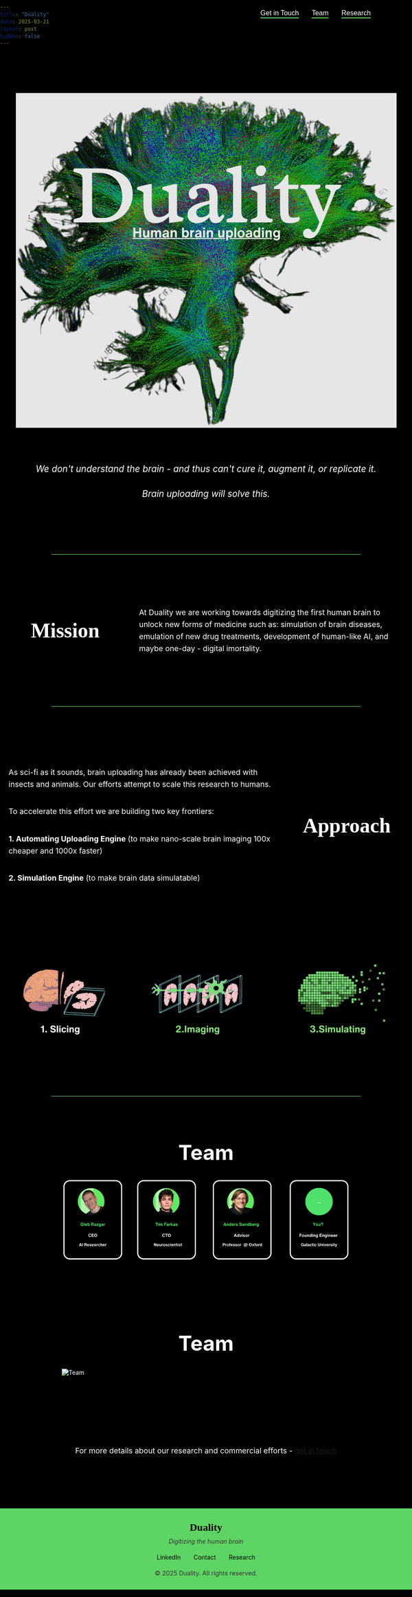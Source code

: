 ```yaml
---
title: "Duality"
date: 2025-03-21
layout: post
hidden: false
---
```

<!-- URL of the post: https://glebrazgar.github.io/Duality/ -->

<!-- STYLING THE PAGE -->

<style>
  html {
    overflow-x: hidden; /* Prevent horizontal scrolling */
    position: relative; /* Needed for overflow to work properly */
    width: 100%;
    margin: 0 !important;
    padding: 0 !important;
    min-height: 100vh; /* Use viewport height */
    background-color: black !important; /* Keep background black for overscroll */
    max-width: 100vw; /* Limit to viewport width */
    box-sizing: border-box; /* Include padding in width calculation */
  }
  
  body {
    background-color: black !important;
    color: white !important;
    max-width: 100vw !important; /* Use viewport width */
    width: 100% !important;
    padding: 0 !important;
    margin: 0 !important;
    display: flex;
    flex-direction: column;
    min-height: 100vh; /* Use viewport height */
    overflow: hidden; /* Prevent any overflow */
  }
  
  /* Force the page to end at the footer */
  body::after {
    display: none !important;
    content: none !important;
  }
  
  /* Hide the site header (top navigation bar) */
  .site-header {
    display: none !important;
  }
  
  /* Hide the post header (title and meta) */
  .post-header {
    display: none !important;
  }
  
  /* Hide the share links */
  .share-links {
    display: none !important;
  }
  
  /* Hide the navigation links at the bottom */
  .post_navi {
    display: none !important;
  }
  
  .site-footer, footer {
    display: none !important;
    height: 0 !important;
    margin: 0 !important;
    padding: 0 !important;
    visibility: hidden !important;
  }
  
  .site-title, .site-title:visited, .site-nav .page-link {
    color: white !important;
  }
  
  /* Override theme width constraints */
  .page-content {
    padding: 0 !important;
    max-width: 100% !important;
    width: 100% !important;
    overflow: hidden; /* Prevent any overflow */
    margin-bottom: 0 !important; /* No bottom margin */
    flex: 1 0 auto; /* Allow content to grow but not shrink */
    box-sizing: border-box; /* Include padding in width calculation */
  }
  
  .wrapper {
    max-width: 100% !important;
    width: 100% !important;
    padding: 0 !important; /* Remove horizontal padding */
    margin: 0 !important;
    overflow: hidden; /* Prevent any overflow */
    box-sizing: border-box; /* Include padding in width calculation */
  }
  
  .post-content {
    background-color: black;
    color: white;
    padding: 20px 0; /* Vertical padding only */
    border-radius: 8px;
    max-width: 100% !important;
    width: 100% !important;
    overflow: hidden; /* Prevent any overflow */
    margin-bottom: 0 !important; /* No bottom margin */
    box-sizing: border-box; /* Include padding in width calculation */
  }
  
  .post-content a {
    color: #00aaff; /* Make links a bright blue color for better visibility on black */
  }
  
  .post-content img {
    mix-blend-mode: normal !important; /* Override any mix-blend-mode settings */
  }
  
  .share-links a {
    color: #00aaff !important;
  }
  
  /* Navigation buttons - now text with underline */
  .nav-buttons {
    position: fixed;
    top: 20px;
    right:10%; /* Moved to 35% from the right edge */
    z-index: 1000;
    display: flex;
    gap: 30px;
  }
  
  .nav-button {
    background-color: transparent;
    color: white;
    border: none;
    padding: 8px 0;
    font-size: 1rem;
    cursor: pointer;
    transition: all 0.3s ease;
    text-decoration: underline;
    text-decoration-color: #5ED464;
    text-decoration-thickness: 2px;
    text-underline-offset: 5px;
  }
  
  .nav-button:hover {
    color: #5ED464;
  }
  
  /* Horizontal divider */
  .section-divider {
    border-top: 1px solid #5ED464;
    border-bottom: none;
    border-left: none;
    border-right: none;
    width: 75%;
    margin: 40px auto;
  }
  
  /* Main header image */
  .header-image {
    max-width: 100%;
    height: auto;
    mix-blend-mode: normal;
    opacity: 0.9;
    margin-top: 80px; /* Added top margin (approximately 20% of image height) */
  }
  
  /* Motivation section - centered italic text */
  .motivation-text {
    font-style: italic;
    text-align: center;
    max-width: 800px;
    margin: 60px auto;
    font-size: 1.3rem;
    line-height: 1.8;
    padding: 0 20px;
  }
  
  /* Alternating layout styles */
  .section-row {
    display: flex;
    margin: 60px auto;
    max-width: 1200px;
    width: 100%;
    min-height: 150px; /* Set minimum height to ensure proper centering */
    align-items: center; /* Center items vertically */
  }
  
  .section-row.reverse {
    flex-direction: row-reverse;
  }
  
  .section-title-container {
    width: 30%;
    display: flex;
    align-items: center; /* Vertically center the title */
    justify-content: center;
    padding: 20px;
    height: 100%; /* Match height of parent */
    position: relative; /* For absolute positioning fallback */
  }
  
  .section-title {
    font-size: 3rem;
    font-weight: bold;
    text-align: center;
    font-family: "Times New Roman", Times, serif;
    position: relative; /* Enable positioning */
    top: 50%; /* Position at middle */
    transform: translateY(-50%); /* Offset by half height for perfect centering */
    width: 100%; /* Full width of container */
    margin: 0; /* Remove default margins */
  }
  
  .section-content {
    width: 70%;
    font-size: 1.1rem;
    line-height: 1.6;
    padding: 20px;
    text-align: left !important; /* Force left alignment */
    display: flex; /* Use flexbox */
    flex-direction: column; /* Stack content vertically */
    justify-content: center; /* Center content vertically */
    height: 100%; /* Match height of parent */
  }
  
  /* Ensure all text elements within section content are left-aligned */
  .section-content p, 
  .section-content div, 
  .section-content span, 
  .section-content strong, 
  .section-content em {
    text-align: left !important; /* Force left alignment for all text elements */
    width: 100%; /* Full width */
    margin-left: 0; /* No left margin */
    padding-left: 0; /* No left padding */
  }
  
  /* Ensure consistent vertical alignment on all browsers */
  @supports (display: flex) {
    .section-row {
      display: flex;
      align-items: center;
    }
    
    .section-title-container, .section-content {
      display: flex;
      align-items: center;
    }
    
    .section-title {
      position: static; /* Reset position */
      top: auto; /* Reset top */
      transform: none; /* Reset transform */
    }
  }
  
  /* Centered section style */
  .centered-section {
    margin: 60px auto;
    max-width: 100% !important; /* Ensure no width constraints */
    width: 100%;
  }
  
  .centered-title {
    font-size: 3rem;
    font-weight: bold;
    margin-bottom: 30px;
    text-align: center;
  }
  
  .centered-content {
    font-size: 1.1rem;
    line-height: 1.6;
    padding: 0 20px;
    max-width: 800px;
    margin: 0 auto;
    text-align: center;
  }
  
  /* Team section specific styling */
  .team-image {
    width: 70%; /* Width for team images */
    height: auto;
    margin: 20px auto 40px; /* Center horizontally with auto left/right margins */
    max-width: none; /* Ensure it's not constrained by container */
    display: block; /* Needed for margin auto to work */
  }
  
  /* Approach visualization specific styling */
  .approach-image {
    width: 90%; /* 90% of screen width */
    height: auto;
    margin: 20px auto 40px; /* Center horizontally with auto left/right margins */
    max-width: none; /* Ensure it's not constrained by container */
    display: block; /* Needed for margin auto to work */
  }
  
  /* Responsive adjustments */
  @media (max-width: 768px) {
    .section-row, .section-row.reverse {
      flex-direction: column;
    }
    
    .section-title-container, .section-content {
      width: 100%;
      padding: 10px 15px; /* Added horizontal padding */
      box-sizing: border-box; /* Ensure padding is included in width */
    }
    
    .section-title {
      font-size: 2.5rem; /* Slightly smaller font on mobile */
      word-wrap: break-word; /* Ensure long words break */
    }
    
    .section-content {
      font-size: 1rem; /* Slightly smaller font on mobile */
      word-wrap: break-word; /* Ensure long words break */
    }
    
    .nav-buttons {
      top: 10px;
      right: 10%; /* Adjusted for mobile */
    }
    
    .nav-button {
      padding: 5px 0;
      font-size: 0.9rem;
    }
    
    .header-image {
      margin-top: 60px; /* Smaller top margin on mobile */
    }
    
    .motivation-text {
      font-size: 1.1rem;
      line-height: 1.6;
      margin: 40px auto;
      padding: 0 15px; /* Added horizontal padding */
      word-wrap: break-word; /* Ensure long words break */
    }
    
    .centered-content {
      padding: 0 15px; /* Added horizontal padding */
      word-wrap: break-word; /* Ensure long words break */
    }
    
    .team-image {
      width: 90%; /* Maintain width on mobile */
    }
    
    .centered-title {
      font-size: 2.5rem; /* Slightly smaller font on mobile */
      padding: 0 15px; /* Added horizontal padding */
      word-wrap: break-word; /* Ensure long words break */
    }
    
    .custom-footer {
      padding: 20px 15px; /* Added horizontal padding */
    }
  }
  
  /* Add word-wrap to all text containers */
  .section-content, .centered-content, .motivation-text, .footer-content {
    word-wrap: break-word;
    overflow-wrap: break-word;
    hyphens: auto;
  }
  
  /* Custom footer styling with green background */
  .custom-footer {
    background-color: #5ED464; /* Green background */
    color: black; /* Text is black for contrast */
    padding: 30px 0;
    margin-top: 60px;
    margin-bottom: 0 !important; /* Ensure no bottom margin */
    border-top: 1px solid #5ED464; /* Match background */
    text-align: center;
    width: 100%;
    position: relative; /* Add position relative */
    z-index: 10; /* Ensure it's above other elements */
    box-sizing: border-box; /* Include padding in width calculation */
    overflow: hidden; /* Prevent overflow */
  }
  
  /* Create a pseudo-element to cover any space below the footer */
  .custom-footer::after {
    content: "";
    display: block;
    position: absolute;
    bottom: -1000px; /* Extend well below the viewport */
    left: 0;
    width: 100%;
    height: 1000px; /* Tall enough to cover any space */
    background-color: #5ED464; /* Match footer color */
    z-index: 5; /* Below footer content but above other elements */
  }
  
  /* Hide any potential elements after the footer */
  .custom-footer ~ * {
    display: none !important;
  }
  
  .footer-content {
    max-width: 800px;
    margin: 0 auto;
    padding: 0 20px;
  }
  
  .footer-logo {
    font-size: 1.5rem;
    font-weight: bold;
    margin-bottom: 10px;
    font-family: "Times New Roman", Times, serif;
    color: black; /* Explicitly set to black */
  }
  
  .footer-tagline {
    font-style: italic;
    margin-bottom: 20px;
    color: #333; /* Darker gray for better contrast on green */
  }
  
  .footer-links {
    display: flex;
    justify-content: center;
    gap: 30px;
    margin: 20px 0;
  }
  
  .footer-link {
    color: black; /* Changed to black */
    text-decoration: none;
    transition: color 0.3s ease;
  }
  
  .footer-link:hover {
    color: white; /* Changed hover color to white for contrast on green */
  }
  
  .footer-copyright {
    font-size: 0.9rem;
    color: #333; /* Darker gray for better contrast on green */
    margin-top: 20px;
  }
  
  /* Fix for potential scrollbar issues */
  ::-webkit-scrollbar {
    width: 0px;
    background: transparent;
  }
</style>

<!-- Ensure proper viewport setting -->
<meta name="viewport" content="width=device-width, initial-scale=1.0, maximum-scale=1.0, user-scalable=no">

<!-- Navigation buttons -->
<div class="nav-buttons">
  <button class="nav-button" onclick="document.getElementById('contact-section').scrollIntoView({behavior: 'smooth'})">Get in Touch</button>
  <button class="nav-button" onclick="document.getElementById('team-section').scrollIntoView({behavior: 'smooth'})">Team</button>
  <button class="nav-button" onclick="window.location.href='https://glebrazgar.github.io/Connectomics/'">Research</button>
</div>

<!-- URL of the post: https://glebrazgar.github.io/Duality/ -->

<!-- FINISH STYLING THE PAGE -->






<p align="center"><img src="../images/duality.png" alt="Alt text" class="header-image"></p>

<!-- Motivation section as centered italic text -->
<div class="motivation-text">
  We don't understand the brain - and thus can't cure it, augment it, or replicate it. <br>

  Brain uploading will solve this.
</div>

<hr class="section-divider">

<!-- Objective section with title on left, content on right (standard layout) -->
<div class="section-row">
  <div class="section-title-container">
    <div class="section-title">Mission</div>
  </div>
  <div class="section-content">
    At Duality we are working towards digitizing the first human brain to unlock new forms of medicine such as: simulation of brain diseases, emulation of new drug treatments, development of human-like AI, and maybe one-day - digital imortality.
  </div>
</div>

<hr class="section-divider">

<!-- Approach section with content on left, title on right (reversed layout) -->
<div class="section-row reverse">
  <div class="section-title-container">
    <div class="section-title">Approach</div>
  </div>
  <div class="section-content">
    <p style="text-align: left !important;">As sci-fi as it sounds, brain uploading has already been achieved with insects and animals. Our efforts attempt to scale this research to humans.</p>
    <p style="text-align: left !important;">To accelerate this effort we are building two key frontiers:</p>
    <p style="text-align: left !important;"><strong>1. Automating Uploading Engine</strong> (to make nano-scale brain imaging 100x cheaper and 1000x faster)</p>
    <p style="text-align: left !important;"><strong>2. Simulation Engine</strong> (to make brain data simulatable)</p>
  </div>
</div>

<!-- Approach visualization image -->
<div id="approach-visualization" class="centered-section">
  <img src="../images/approach.jpg" alt="Approach Visualization" class="approach-image">
</div>

<hr class="section-divider">

<!-- Team section with centered title and image properly integrated -->
<div id="team-section" class="centered-section">
  <div class="centered-title">Team</div>
  <img src="../images/team2.jpg" alt="Team" class="team-image">
</div>

<div id="approach-section" class="centered-section">
  <div class="centered-title">Team</div>
  <img src="../images/seq.jpg" alt="Team" class="team-image">
</div>



<div id="contact-section" class="centered-section">
  <div class="centered-content">
  For more details about our research and commercial efforts - <a href="https://www.linkedin.com/in/gleb-razgar-6931a7220">get in touch</a>
  </div>
</div>

<!-- Custom Footer - make sure this is the last element -->
<div class="custom-footer">
  <div class="footer-content">
    <div class="footer-logo">Duality</div>
    <div class="footer-tagline">Digitizing the human brain</div>
    <div class="footer-links">
      <a href="https://www.linkedin.com/in/gleb-razgar-6931a7220" class="footer-link">LinkedIn</a>
      <a href="mailto:contact@duality.ai" class="footer-link">Contact</a>
      <a href="#" class="footer-link">Research</a>
    </div>
    <div class="footer-copyright">© 2025 Duality. All rights reserved.</div>
  </div>
</div>
<!-- End of page content - nothing should be after this -->

